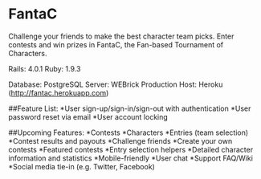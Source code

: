 # FantaC
Challenge your friends to make the best character team picks.  Enter contests and win prizes in FantaC, the Fan-based Tournament of Characters.

Rails: 4.0.1
Ruby: 1.9.3

Database: PostgreSQL
Server: WEBrick
Production Host: Heroku (http://fantac.herokuapp.com)

##Feature List:
*User sign-up/sign-in/sign-out with authentication
*User password reset via email
*User account locking

##Upcoming Features:
*Contests
*Characters
*Entries (team selection)
*Contest results and payouts
*Challenge friends
*Create your own contests
*Featured contests
*Entry selection helpers
*Detailed character information and statistics
*Mobile-friendly
*User chat
*Support FAQ/Wiki
*Social media tie-in (e.g. Twitter, Facebook)